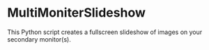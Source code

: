 # MultiMoniterSlideshow
 This Python script creates a fullscreen slideshow of images on your secondary monitor(s).
